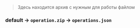 > Здесь находится архив с нужным для работы файлом


### default -> ```operation.zip``` -> ```operations.json```